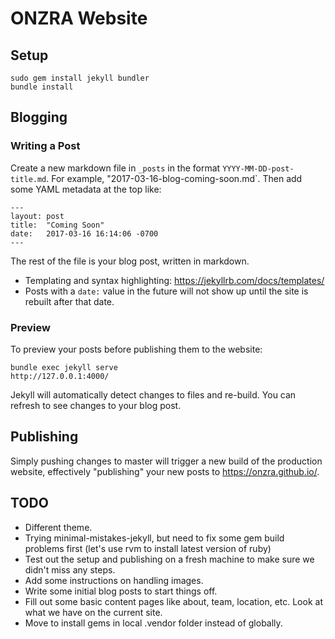 # ONZRA Website

## Setup

    sudo gem install jekyll bundler
    bundle install

## Blogging

### Writing a Post

Create a new markdown file in `_posts` in the format `YYYY-MM-DD-post-title.md`. For example, "2017-03-16-blog-coming-soon.md`. Then add some YAML metadata at the top like:

    ---
    layout: post
    title:  "Coming Soon"
    date:   2017-03-16 16:14:06 -0700
    ---

The rest of the file is your blog post, written in markdown.

- Templating and syntax highlighting: https://jekyllrb.com/docs/templates/
- Posts with a `date:` value in the future will not show up until the site is rebuilt after that date.

### Preview

To preview your posts before publishing them to the website:

    bundle exec jekyll serve
    http://127.0.0.1:4000/

Jekyll will automatically detect changes to files and re-build. You can refresh to see changes to your blog post.

## Publishing

Simply pushing changes to master will trigger a new build of the production website, effectively "publishing" your new posts to https://onzra.github.io/.

## TODO

- Different theme.
 - Trying minimal-mistakes-jekyll, but need to fix some gem build problems first (let's use rvm to install latest version of ruby)
- Test out the setup and publishing on a fresh machine to make sure we didn't miss any steps.
- Add some instructions on handling images.
- Write some initial blog posts to start things off.
- Fill out some basic content pages like about, team, location, etc. Look at what we have on the current site.
- Move to install gems in local .vendor folder instead of globally.
